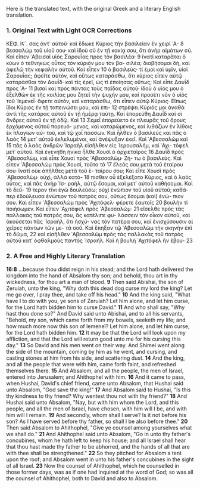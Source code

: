 Here is the translated text, with the original Greek and a literary English translation.

### 1. Original Text with Light OCR Corrections

ΚΕΦ. ΙϚ΄.
σας ἀντ᾿ αὐτοῦ· καὶ ἔδωκε Κύριος τὴν βασιλείαν ἐν χειρὶ ᾿Α- 8
βεσσαλὼμ τοῦ υἱοῦ σου· καὶ ἰδοὺ σὺ ἐν τῇ κακίᾳ σου, ὅτι ἀνὴρ
αἱμάτων σύ. Καὶ εἶπεν ᾿Αβεισαὶ υἱὸς Σαρουΐας πρὸς τὸν βασιλέα· 9
ἵνατί καταρᾶται ὁ κύων ὁ τεθνηκώς οὗτος τὸν κύριόν μου τὸν βα-
σιλέα; διαβήσομαι δὴ, καὶ ἀφελῶ τὴν κεφαλὴν αὐτοῦ. Καὶ εἶπεν 10
ὁ βασιλεύς· τί ἐμοὶ καὶ ὑμῖν, υἱοὶ Σαρουΐας; ἀφεῖτε αὐτὸν, καὶ
οὕτως καταράσθω, ὅτι κύριος εἶπεν αὐτῷ καταράσθαι τὸν Δαυΐδ·
καὶ τίς ἐρεῖ, ὡς τί ἐποίησας οὕτως; Καὶ εἶπε Δαυΐδ πρὸς ᾿Α- 11
βισαὶ καὶ πρὸς πάντας τοὺς παῖδας αὐτοῦ· ἰδοὺ ὁ υἱός μου ὁ
ἐξελθὼν ἐκ τῆς κοιλίας μου ζητεῖ τὴν ψυχήν μου, καὶ προσέτι
νῦν ὁ υἱὸς τοῦ ᾿Ιεμενεΐ· ἄφετε αὐτὸν, καὶ καταράσθω, ὅτι εἶπεν
αὐτῷ Κύριος· Εἴπως ἴδοι Κύριος ἐν τῇ ταπεινώσει μου, καὶ ἐπι- 12
στρέψει Κύριός μοι ἀγαθὰ ἀντὶ τῆς κατάρας αὐτοῦ ἐν τῇ ἡμέρᾳ
ταύτῃ. Καὶ ἐπορεύθη Δαυΐδ καὶ οἱ ἄνδρες αὐτοῦ ἐν τῇ ὁδῷ. Καὶ 13
Σεμεΐ ἐπορεύετο ἐκ πλευρᾶς τοῦ ὄρους ἐρχόμενος αὐτοῦ πορευό-
μενος, καὶ καταρώμενος, καὶ λιθάζων ἐν λίθοις ἐκ πλαγίων αὐ-
τοῦ, καὶ τῷ χοΐ πάσσων. Καὶ ἦλθεν ὁ βασιλεὺς καὶ πᾶς ὁ λαὸς 14
μετ᾿ αὐτοῦ ἐκλελυμένοι, καὶ ἀνέψυξαν ἐκεῖ. Καὶ ᾿Αβεσσαλὼμ καὶ 15
πᾶς ὁ λαὸς ἀνδρῶν ᾿Ισραὴλ εἰσῆλθεν εἰς ῾Ιερουσαλήμ, καὶ ᾿Αχι-
τόφελ μετ᾿ αὐτοῦ. Καὶ ἐγενήθη ἡνίκα ἦλθε Χουσὶ ὁ ἀρχιεταῖρος 16
Δαυΐδ πρὸς ᾿Αβεσσαλὼμ, καὶ εἶπε Χουσὶ πρὸς ᾿Αβεσσαλὼμ· Ζή-
τω ὁ βασιλεύς. Καὶ εἶπεν ᾿Αβεσσαλὼμ πρὸς Χουσὶ, τοῦτο τὸ 17
ἔλεός σου μετὰ τοῦ ἑταίρου σου· ἵνατί οὐκ ἀπῆλθες μετὰ τοῦ ἑ-
ταίρου σου; Καὶ εἶπε Χουσὶ πρὸς ᾿Αβεσσαλὼμ· οὐχὶ, ἀλλὰ κατό- 18
πισθεν οὗ ἐξελέξατο Κύριος, καὶ ὁ λαὸς οὗτος, καὶ πᾶς ἀνὴρ ᾿Ισ-
ραὴλ, αὐτῷ ἔσομαι, καὶ μετ᾿ αὐτοῦ καθήσομαι. Καὶ τὸ δεύ- 19
τερον τίνι ἐγὼ δουλεύσω; οὐχὶ ἐνώπιον τοῦ υἱοῦ αὐτοῦ; καθά-
περ ἐδούλευσα ἐνώπιον τοῦ πατρός σου, οὕτως ἔσομαι (καὶ) ἐνώ-
πιον σου. Καὶ εἶπεν ᾿Αβεσσαλὼμ πρὸς ᾿Αχιτόφελ· φέρετε ἑαυτοῖς 20
βουλὴν τί ποιήσωμεν. Καὶ εἶπεν ᾿Αχιτόφελ πρὸς ᾿Αβεσσαλὼμ· 21
εἴσελθε πρὸς τὰς παλλακὰς τοῦ πατρός σου, ἃς κατέλιπε φυ-
λάσσειν τὸν οἶκον αὐτοῦ, καὶ ἀκούσεται πᾶς ᾿Ισραὴλ, ὅτι ἠσχύ-
νας τὸν πατέρα σου, καὶ ἐνισχύσουσιν αἱ χεῖρες πάντων τῶν με-
τὰ σοῦ. Καὶ ἔπηξαν τῷ ᾿Αβεσσαλὼμ τὴν σκηνὴν ἐπὶ τὸ δῶμα, 22
καὶ εἰσῆλθεν ᾿Αβεσσαλὼμ πρὸς τὰς παλλακὰς τοῦ πατρὸς αὐτοῦ
κατ᾿ ὀφθαλμοὺς παντὸς ᾿Ισραήλ. Καὶ ἡ βουλὴ ᾿Αχιτόφελ ἣν ἐβου- 23

### 2. A Free and Highly Literary Translation

**16:8** ...because thou didst reign in his stead; and the Lord hath delivered the kingdom into the hand of Absalom thy son; and behold, thou art in thy wickedness, for thou art a man of blood.
**9** Then said Abishai, the son of Zeruiah, unto the king, "Why doth this dead dog curse my lord the king? Let me go over, I pray thee, and take off his head."
**10** And the king said, "What have I to do with you, ye sons of Zeruiah? Let him alone, and let him curse, for the Lord hath bidden him to curse David."
**11** And who shall say, "Why hast thou done so?" And David said unto Abishai, and to all his servants, "Behold, my son, which came forth from my bowels, seeketh my life; and how much more now this son of Iemeneï? Let him alone, and let him curse, for the Lord hath bidden him.
**12** It may be that the Lord will look upon my affliction, and that the Lord will return good unto me for his cursing this day."
**13** So David and his men went on their way. And Shimei went along the side of the mountain, coming by him as he went, and cursing, and casting stones at him from his side, and scattering dust.
**14** And the king, and all the people that were with him, came forth faint, and refreshed themselves there.
**15** And Absalom, and all the people, the men of Israel, entered into Jerusalem; and Ahithophel with him.
**16** And it came to pass, when Hushai, David's chief friend, came unto Absalom, that Hushai said unto Absalom, "God save the king!"
**17** And Absalom said to Hushai, "Is this thy kindness to thy friend? Why wentest thou not with thy friend?"
**18** And Hushai said unto Absalom, "Nay, but with him whom the Lord, and this people, and all the men of Israel, have chosen, with him will I be, and with him will I remain.
**19** And secondly, whom shall I serve? Is it not before his son? As I have served before thy father, so shall I be also before thee."
**20** Then said Absalom to Ahithophel, "Give ye counsel among yourselves what we shall do."
**21** And Ahithophel said unto Absalom, "Go in unto thy father's concubines, whom he hath left to keep his house; and all Israel shall hear that thou hast made thy father to be abhorred, and the hands of all that are with thee shall be strengthened."
**22** So they pitched for Absalom a tent upon the roof; and Absalom went in unto his father's concubines in the sight of all Israel.
**23** Now the counsel of Ahithophel, which he counselled in those former days, was as if one had inquired at the word of God; so was all the counsel of Ahithophel, both to David and also to Absalom.